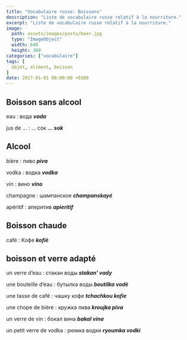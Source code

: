 ```yaml
---
title: "Vocabulaire russe: Boissons"
description: "Liste de vocabulaire russe relatif à la nourriture."
excerpt: "Liste de vocabulaire russe relatif à la nourriture."
image:
  path: assets/images/posts/beer.jpg
  type: "ImageObject"
  width: 640
  height: 360
categories: ["vocabulaire"]
tags: [
  objet, aliment, boisson
]
date: 2017-01-01 00:00:00 +0100
---
```


## Boisson sans alcool

eau
: вода
*__vada__*

jus de …
: … сок
*__... sok__*


## Alcool

bière
: пиво
*__piva__*

vodka
: водка
*__vodka__*

vin
: вино
*__vino__*

champagne
: шампанское
*__champanskayé__*

apéritif
: аперитив
*__apieritif__*


## Boisson chaude

café
: Кофе
*__kofiè__*


## boisson et verre adapté

un verre d’eau
: стакан воды
*__stakan' vady__*

une bouteille d’eau
: бутылка воды
*__boutilka vodè__*

une tasse de café
: чашку кофе
*__tchachkou kofie__*

une chope de bière
: кружка пива
*__kroujka pivа__*

un verre de vin
: бокал вина
*__bakal vinа__*

un petit verre de vodka
: рюмка водки
*__ryoumka vodki__*
